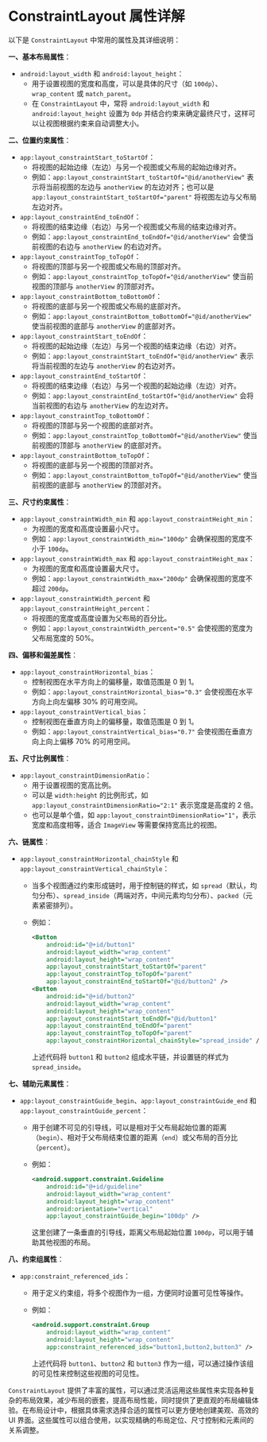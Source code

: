 # ConstraintLayout 属性详解

以下是 `ConstraintLayout` 中常用的属性及其详细说明：

**一、基本布局属性**：

- `android:layout_width` 和 `android:layout_height`：
  - 用于设置视图的宽度和高度，可以是具体的尺寸（如 `100dp`）、`wrap_content` 或 `match_parent`。
  - 在 `ConstraintLayout` 中，常将 `android:layout_width` 和 `android:layout_height` 设置为 `0dp` 并结合约束来确定最终尺寸，这样可以让视图根据约束来自动调整大小。

**二、位置约束属性**：

- `app:layout_constraintStart_toStartOf`：
  - 将视图的起始边缘（左边）与另一个视图或父布局的起始边缘对齐。
  - 例如：`app:layout_constraintStart_toStartOf="@id/anotherView"` 表示将当前视图的左边与 `anotherView` 的左边对齐；也可以是 `app:layout_constraintStart_toStartOf="parent"` 将视图左边与父布局左边对齐。
- `app:layout_constraintEnd_toEndOf`：
  - 将视图的结束边缘（右边）与另一个视图或父布局的结束边缘对齐。
  - 例如：`app:layout_constraintEnd_toEndOf="@id/anotherView"` 会使当前视图的右边与 `anotherView` 的右边对齐。
- `app:layout_constraintTop_toTopOf`：
  - 将视图的顶部与另一个视图或父布局的顶部对齐。
  - 例如：`app:layout_constraintTop_toTopOf="@id/anotherView"` 使当前视图的顶部与 `anotherView` 的顶部对齐。
- `app:layout_constraintBottom_toBottomOf`：
  - 将视图的底部与另一个视图或父布局的底部对齐。
  - 例如：`app:layout_constraintBottom_toBottomOf="@id/anotherView"` 使当前视图的底部与 `anotherView` 的底部对齐。
- `app:layout_constraintStart_toEndOf`：
  - 将视图的起始边缘（左边）与另一个视图的结束边缘（右边）对齐。
  - 例如：`app:layout_constraintStart_toEndOf="@id/anotherView"` 表示将当前视图的左边与 `anotherView` 的右边对齐。
- `app:layout_constraintEnd_toStartOf`：
  - 将视图的结束边缘（右边）与另一个视图的起始边缘（左边）对齐。
  - 例如：`app:layout_constraintEnd_toStartOf="@id/anotherView"` 会将当前视图的右边与 `anotherView` 的左边对齐。
- `app:layout_constraintTop_toBottomOf`：
  - 将视图的顶部与另一个视图的底部对齐。
  - 例如：`app:layout_constraintTop_toBottomOf="@id/anotherView"` 使当前视图的顶部与 `anotherView` 的底部对齐。
- `app:layout_constraintBottom_toTopOf`：
  - 将视图的底部与另一个视图的顶部对齐。
  - 例如：`app:layout_constraintBottom_toTopOf="@id/anotherView"` 使当前视图的底部与 `anotherView` 的顶部对齐。

**三、尺寸约束属性**：

- `app:layout_constraintWidth_min` 和 `app:layout_constraintHeight_min`：
  - 为视图的宽度和高度设置最小尺寸。
  - 例如：`app:layout_constraintWidth_min="100dp"` 会确保视图的宽度不小于 `100dp`。
- `app:layout_constraintWidth_max` 和 `app:layout_constraintHeight_max`：
  - 为视图的宽度和高度设置最大尺寸。
  - 例如：`app:layout_constraintWidth_max="200dp"` 会确保视图的宽度不超过 `200dp`。
- `app:layout_constraintWidth_percent` 和 `app:layout_constraintHeight_percent`：
  - 将视图的宽度或高度设置为父布局的百分比。
  - 例如：`app:layout_constraintWidth_percent="0.5"` 会使视图的宽度为父布局宽度的 50%。

**四、偏移和偏差属性**：

- `app:layout_constraintHorizontal_bias`：
  - 控制视图在水平方向上的偏移量，取值范围是 0 到 1。
  - 例如：`app:layout_constraintHorizontal_bias="0.3"` 会使视图在水平方向上向左偏移 30% 的可用空间。
- `app:layout_constraintVertical_bias`：
  - 控制视图在垂直方向上的偏移量，取值范围是 0 到 1。
  - 例如：`app:layout_constraintVertical_bias="0.7"` 会使视图在垂直方向上向上偏移 70% 的可用空间。

**五、尺寸比例属性**：

- `app:layout_constraintDimensionRatio`：
  - 用于设置视图的宽高比例。
  - 可以是 `width:height` 的比例形式，如 `app:layout_constraintDimensionRatio="2:1"` 表示宽度是高度的 2 倍。
  - 也可以是单个值，如 `app:layout_constraintDimensionRatio="1"`，表示宽度和高度相等，适合 `ImageView` 等需要保持宽高比的视图。

**六、链属性**：

- `app:layout_constraintHorizontal_chainStyle` 和 `app:layout_constraintVertical_chainStyle`：
  - 当多个视图通过约束形成链时，用于控制链的样式，如 `spread`（默认，均匀分布）、`spread_inside`（两端对齐，中间元素均匀分布）、`packed`（元素紧密排列）。
  - 例如：

    ```xml
    <Button
        android:id="@+id/button1"
        android:layout_width="wrap_content"
        android:layout_height="wrap_content"
        app:layout_constraintStart_toStartOf="parent"
        app:layout_constraintTop_toTopOf="parent"
        app:layout_constraintEnd_toStartOf="@id/button2" />
    <Button
        android:id="@+id/button2"
        android:layout_width="wrap_content"
        android:layout_height="wrap_content"
        app:layout_constraintStart_toEndOf="@id/button1"
        app:layout_constraintEnd_toEndOf="parent"
        app:layout_constraintTop_toTopOf="parent"
        app:layout_constraintHorizontal_chainStyle="spread_inside" />
    ```

    上述代码将 `button1` 和 `button2` 组成水平链，并设置链的样式为 `spread_inside`。

**七、辅助元素属性**：

- `app:layout_constraintGuide_begin`、`app:layout_constraintGuide_end` 和 `app:layout_constraintGuide_percent`：
  - 用于创建不可见的引导线，可以是相对于父布局起始位置的距离（`begin`）、相对于父布局结束位置的距离（`end`）或父布局的百分比（`percent`）。
  - 例如：

    ```xml
    <android.support.constraint.Guideline
        android:id="@+id/guideline"
        android:layout_width="wrap_content"
        android:layout_height="wrap_content"
        android:orientation="vertical"
        app:layout_constraintGuide_begin="100dp" />
    ```

    这里创建了一条垂直的引导线，距离父布局起始位置 `100dp`，可以用于辅助其他视图的布局。

**八、约束组属性**：

- `app:constraint_referenced_ids`：
  - 用于定义约束组，将多个视图作为一组，方便同时设置可见性等操作。
  - 例如：

    ```xml
    <android.support.constraint.Group
        android:layout_width="wrap_content"
        android:layout_height="wrap_content"
        app:constraint_referenced_ids="button1,button2,button3" />
    ```

    上述代码将 `button1`、`button2` 和 `button3` 作为一组，可以通过操作该组的可见性来控制这些视图的可见性。

`ConstraintLayout` 提供了丰富的属性，可以通过灵活运用这些属性来实现各种复杂的布局效果，减少布局的嵌套，提高布局性能，同时提供了更直观的布局编辑体验。在布局设计中，根据具体需求选择合适的属性可以更方便地创建美观、高效的 UI 界面。这些属性可以组合使用，以实现精确的布局定位、尺寸控制和元素间的关系调整。
